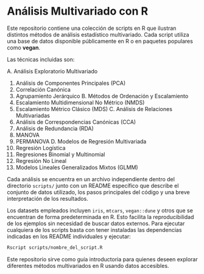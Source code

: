 # Análisis Multivariado con R

Este repositorio contiene una colección de scripts en R que ilustran distintos
métodos de análisis estadístico multivariado. Cada script utiliza una base de
 datos disponible públicamente en R o en paquetes populares como **vegan**.

Las técnicas incluidas son:

A. Análisis Exploratorio Multivariado
 1. Análisis de Componentes Principales (PCA)
 2. Correlación Canónica
 3. Agrupamiento Jerárquico
B. Métodos de Ordenación y Escalamiento 
 5. Escalamiento Multidimensional No Métrico (NMDS)
 6. Escalamiento Métrico Clásico (MDS)
C. Análisis de Relaciones Multivariadas
 8. Análisis de Correspondencias Canónicas (CCA)
 9. Análisis de Redundancia (RDA)
 10. MANOVA
 11. PERMANOVA
D. Modelos de Regresión Multivariada 
 13. Regresión Logística
 14. Regresiones Binomial y Multinomial
 15. Regresión No Lineal
 16. Modelos Lineales Generalizados Mixtos (GLMM)

Cada análisis se encuentra en un archivo independiente dentro del directorio
`scripts/` junto con un README específico que describe el conjunto de datos
utilizado, los pasos principales del código y una breve interpretación de los
resultados.

Los datasets empleados incluyen `iris`, `mtcars`, `vegan::dune` y otros que se encuentran de forma predeterminada en R. Esto facilita la reproducibilidad de los ejemplos sin necesidad de buscar datos externos.
Para ejecutar cualquiera de los scripts basta con tener instaladas las
dependencias indicadas en los README individuales y ejecutar:

```bash
Rscript scripts/nombre_del_script.R
```

Este repositorio sirve como guía introductoria para quienes deseen explorar
diferentes métodos multivariados en R usando datos accesibles.
